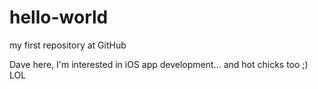 # hello-world
my first repository at GitHub


Dave here, I'm interested in iOS app development...
and hot chicks too ;) LOL
